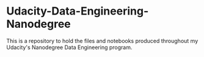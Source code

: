 # Udacity-Data-Engineering-Nanodegree
This is a repository to hold the files and notebooks produced throughout my Udacity's Nanodegree Data Engineering program.
